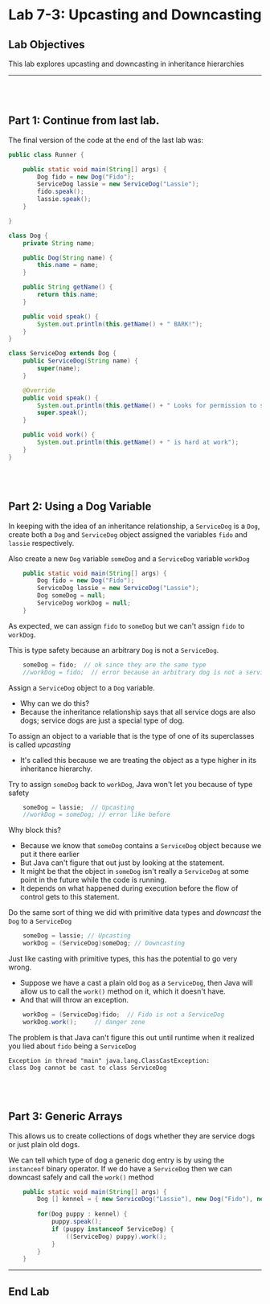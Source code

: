# Lab 7-3: Upcasting and Downcasting  



## Lab Objectives

This lab explores upcasting and downcasting in inheritance hierarchies

---
<br/>
<br/>

## Part 1: Continue from last lab.

The final version of the code at the end of the last lab was:

```java
public class Runner {

	public static void main(String[] args) {
		Dog fido = new Dog("Fido");
		ServiceDog lassie = new ServiceDog("Lassie");
		fido.speak();
		lassie.speak();
	}

}

class Dog {
	private String name;

	public Dog(String name) {
		this.name = name;
	}

	public String getName() {
		return this.name;
	}

	public void speak() {
		System.out.println(this.getName() + " BARK!");
	}
}

class ServiceDog extends Dog {
	public ServiceDog(String name) {
		super(name);
	}

	@Override
	public void speak() {
		System.out.println(this.getName() + " Looks for permission to speak");
		super.speak();
	}

	public void work() {
		System.out.println(this.getName() + " is hard at work");
	}
}
```
<br/>
<br/>

## Part 2: Using a Dog Variable

In keeping with the idea of an inheritance relationship, a `ServiceDog` is a `Dog`, create both a `Dog` and `ServiceDog` object assigned the variables `fido` and `lassie` respectively.

Also create a new `Dog` variable `someDog` and a `ServiceDog` variable `workDog`

```java
	public static void main(String[] args) {
		Dog fido = new Dog("Fido");
		ServiceDog lassie = new ServiceDog("Lassie");
		Dog someDog = null;
		ServiceDog workDog = null;
	}
```

As expected, we can assign `fido` to `someDog` but we can't assign `fido` to `workDog`.

This is type safety because an arbitrary `Dog` is not a `ServiceDog`.


```java
	someDog = fido;  // ok since they are the same type
	//workDog = fido;  // error because an arbitrary dog is not a service dog
```

Assign a `ServiceDog` object to a `Dog` variable.  
- Why can we do this? 
- Because the inheritance relationship says that all service dogs are also dogs; service dogs are just a special type of dog. 

To assign an object to a variable that is the type of one of its superclasses is called _upcasting_ 
- It's called this because we are treating the object as a type higher in its inheritance hierarchy.

Try to assign `someDog` back to `workDog`, Java won't let you because of type safety

```java 
	someDog = lassie;  // Upcasting 
	//workDog = someDog; // error like before
```

Why block this? 
- Because we know that `someDog` contains a `ServiceDog` object because we put it there earlier
- But Java can't figure that out just by looking at the statement. 
- It might be that the object in `someDog` isn't really a `ServiceDog` at some point in the future while the code is running.
- It depends on what happened during execution before the flow of control gets to this statement.

Do the same sort of thing we did with primitive data types and _downcast_ the `Dog` to a `ServiceDog`

```java
	someDog = lassie; // Upcasting 
	workDog = (ServiceDog)someDog; // Downcasting
```

Just like casting with primitive types, this has the potential to go very wrong.  
- Suppose we have a cast a plain old `Dog` as a `ServiceDog`, then Java will allow us to call the `work()` method on it, which it doesn't have.
- And that will throw an exception.

```java
	workDog = (ServiceDog)fido;  // Fido is not a ServiceDog
	workDog.work();     // danger zone
```

The problem is that Java can't figure this out until runtime when it realized you lied about `fido` being a `ServiceDog`

```console
Exception in thread "main" java.lang.ClassCastException: 
class Dog cannot be cast to class ServiceDog 

```
<br/>
<br/>

## Part 3: Generic Arrays

This allows us to create collections of dogs whether they are service dogs or just plain old dogs.

We can tell which type of dog a generic dog entry is by using the `instanceof` binary operator. If we do have a `ServiceDog` then we can downcast safely and call the `work()` method

```java
	public static void main(String[] args) {
		Dog [] kennel = { new ServiceDog("Lassie"), new Dog("Fido"), new Dog("Rolf") };
		
		for(Dog puppy : kennel) {
			puppy.speak();
			if (puppy instanceof ServiceDog) {
				((ServiceDog) puppy).work();
			}
		}
	}
```

---

## End Lab